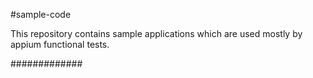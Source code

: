 #sample-code

This repository contains sample applications which are used mostly by appium functional tests.

#############
